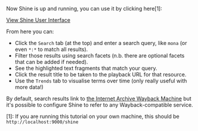 Now Shine is up and running, you can use it by clicking here[1]:

<div class="center-align">
    <a class="btn-small" href="https://[[HOST_SUBDOMAIN]]-9000-[[KATACODA_HOST]].environments.katacoda.com/shine">View Shine User Interface</a>
</div>

From here you can:

* Click the `Search` tab (at the top) and enter a search query, like `mona` (or even `*:*` to match all results).
* Filter those results using search facets (n.b. there are optional facets that can be added if needed).
* See the highlighted text fragments that match your query.
* Click the result title to be taken to the playback URL for that resource.
* Use the `Trends` tab to visualise terms over time (only really useful with more data!)

By default, search results link to [the Internet Archive Wayback Machine](http://web.archive.org/) but it's possible to configure Shine to refer to any Wayback-compatible service.

[1]: If you are running this tutorial on your own machine, this should be `http://localhost:9000/shine`
